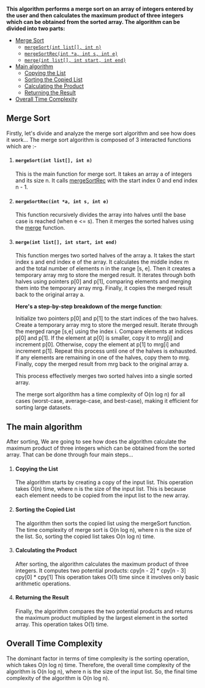 **This algorithm performs a merge sort on an array of integers entered by the user
and then calculates the maximum product of three integers which can be obtained from the sorted array.
The algorithm can be divided into two parts:**


<!--toc:start-->
- [Merge Sort](#merge-sort)
    - [`mergeSort(int list[], int n)`](#mergesortint-list-int-n)
    - [`mergeSortRec(int *a, int s, int e)`](#mergesortrecint-a-int-s-int-e)
    - [`merge(int list[], int start, int end)`](#mergeint-list-int-start-int-end)
- [Main algorithm](#calculating-the-product)
    - [Copying the List](#copying-the-list)
    - [Sorting the Copied List](#sorting-the-copied-list)
    - [Calculating the Product](#calculating-the-product)
    - [Returning the Result](#returning-the-result)
- [Overall Time Complexity](#overall-time-complexity)
<!--toc:end-->

## Merge Sort

Firstly, let's divide and analyze the merge sort algorithm and see how does it work...
The merge sort algorithm is composed of 3 interacted functions which are :-

1. #### `mergeSort(int list[], int n)`
    This is the main function for merge sort. It takes an array a of integers and its size n.
    It calls [mergeSortRec](#mergesortrecint-a-int-s-int-e) with the start index 0 and end index n - 1.

2. #### `mergeSortRec(int *a, int s, int e)`
    This function recursively divides the array into halves until the base case is reached (when e <= s).
    Then it merges the sorted halves using the [merge](#mergeint-list-int-start-int-end) function.

3. #### `merge(int list[], int start, int end)`
    This function merges two sorted halves of the array a.
    It takes the start index s and end index e of the array.
    It calculates the middle index m and the total number of elements n in the range [s, e].
    Then it creates a temporary array mrg to store the merged result.
    It iterates through both halves using pointers p[0] and p[1], comparing elements and merging them into the temporary array mrg.
    Finally, it copies the merged result back to the original array a.

    **Here's a step-by-step breakdown of the merge function**:

    Initialize two pointers p[0] and p[1] to the start indices of the two halves.
    Create a temporary array mrg to store the merged result.
    Iterate through the merged range [s,e] using the index i.
    Compare elements at indices p[0] and p[1].
    If the element at p[0] is smaller, copy it to mrg[i] and increment p[0].
    Otherwise, copy the element at p[1] to mrg[i] and increment p[1].
    Repeat this process until one of the halves is exhausted.
    If any elements are remaining in one of the halves, copy them to mrg.
    Finally, copy the merged result from mrg back to the original array a.

    This process effectively merges two sorted halves into a single sorted array.

    The merge sort algorithm has a time complexity of O(n log n) for all cases (worst-case, average-case, and best-case), making it efficient for sorting large datasets.


## The main algorithm

After sorting, We are going to see how does the algorithm calculate
the maximum product of three integers which can be obtained from the sorted array.
That can be done through four main steps...

1. #### Copying the List
    The algorithm starts by creating a copy of the input list.
    This operation takes O(n) time, where n is the size of the input list.
    This is because each element needs to be copied from the input list to the new array.

2. #### Sorting the Copied List
    The algorithm then sorts the copied list using the mergeSort function.
    The time complexity of merge sort is O(n log n), where n is the size of the list. So, sorting the copied list takes O(n log n) time.

3. #### Calculating the Product
    After sorting, the algorithm calculates the maximum product of three integers.
    It computes two potential products:
    cpy[n - 2] * cpy[n - 3]
    cpy[0] * cpy[1]
    This operation takes O(1) time since it involves only basic arithmetic operations.

4. #### Returning the Result
    Finally, the algorithm compares the two potential products and returns the maximum product multiplied by the largest element in the sorted array. This operation takes O(1) time.
## Overall Time Complexity
The dominant factor in terms of time complexity is the sorting operation, which takes O(n log n) time.
Therefore, the overall time complexity of the algorithm is O(n log n), where n is the size of the input list.
So, the final time complexity of the algorithm is O(n log n).

